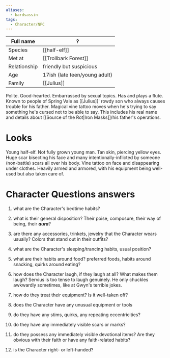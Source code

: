 ```yaml
---
aliases:
  - bardsassin
tags:
  - Character/NPC
---
```


| Full name    | ?                             |
| ------------ | ----------------------------- |
| Species      | [[half-elf]]                  |
| Met at       | [[Trollbark Forest]]          |
| Relationship | friendly but suspicious       |
| Age          | 17ish (late teen/young adult) |
| Family       | [[Julius]]                    |

Polite. Good-hearted. Embarrassed by sexual topics. 
Has and plays a flute.
Known to people of Spring Vale as [[Julius]]' rowdy son who always causes trouble for his father.
Magical vine tattoo moves when he's trying to say something he's cursed not to be able to say. This includes his real name and details about [[Source of the Rot|Iron Masks]]/his father's operations.

# Looks
Young half-elf. Not fully grown young man. Tan skin, piercing yellow eyes. Huge scar bisecting his face and many intentionally-inflicted by someone (non-battle) scars all over his body. Vine tattoo on face and disappearing under clothes. Heavily armed and armored, with his equipment being well-used but also taken care of. 

# Character Questions answers
1. what are the Character's bedtime habits?

2. what is their general disposition? Their poise, composure, their way of being, their ***aura***?

3. are there any accessories, trinkets, jewelry that the Character wears usually? Colors that stand out in their outfits?

4. what are the Character's sleeping/trancing habits, usual position?

5. what are their habits around food? preferred foods, habits around snacking, quirks around eating?

6. how does the Character laugh, if they laugh at all? What makes them laugh?
Servius is too tense to laugh genuinely. He only chuckles awkwardly sometimes, like at Gwyn's terrible jokes. 
7. how do they treat their equipment? Is it well-taken off?

8. does the Character have any unusual equipment or tools

9. do they have any stims, quirks, any repeating eccentricities?

10. do they have any immediately visible scars or marks?

11. do they possess any immediately visible devotional items? Are they obvious with their faith or have any faith-related habits?

12. is the Character right- or left-handed?
